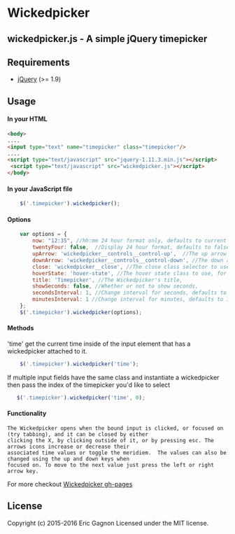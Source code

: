 # Wickedpicker

## wickedpicker.js - A simple jQuery timepicker

## Requirements

* [jQuery](http://jquery.com/download/) (>= 1.9)

## Usage

#### In your HTML
 ```html
 <body>
 ....
 <input type="text" name="timepicker" class="timepicker"/>
 ....
 <script type="text/javascript" src="jquery-1.11.3.min.js"></script>
  <script type="text/javascript" src="wickedpicker.js"></script>
 </body>
 ```

#### In your JavaScript file
 ```javascript
     $('.timepicker').wickedpicker();
 ```

#### Options
```javascript
    var options = {
        now: "12:35", //hh:mm 24 hour format only, defaults to current time
        twentyFour: false,  //Display 24 hour format, defaults to false
        upArrow: 'wickedpicker__controls__control-up',  //The up arrow class selector to use, for custom CSS
        downArrow: 'wickedpicker__controls__control-down', //The down arrow class selector to use, for custom CSS
        close: 'wickedpicker__close', //The close class selector to use, for custom CSS
        hoverState: 'hover-state', //The hover state class to use, for custom CSS
        title: 'Timepicker', //The Wickedpicker's title,
        showSeconds: false, //Whether or not to show seconds,
        secondsInterval: 1, //Change interval for seconds, defaults to 1,
        minutesInterval: 1 //Change interval for minutes, defaults to 1
    };
    $('.timepicker').wickedpicker(options);
```

#### Methods

'time' get the current time inside of the input element that has a wickedpicker attached to it.
```javascript
    $('.timepicker').wickedpicker('time');
```

  If multiple input fields have the same class and instantiate a wickedpicker then pass the index of the timepicker
  you'd like to select
 ```javascript
    $('.timepicker').wickedpicker('time', 0);
 ```

#### Functionality
    The Wickedpicker opens when the bound input is clicked, or focused on (try tabbing), and it can be closed by either
    clicking the X, by clicking outside of it, or by pressing esc. The arrows icons increase or decrease their
    associated time values or toggle the meridiem.  The values can also be changed using the up and down keys when
    focused on. To move to the next value just press the left or right arrow key.

For more checkout
[Wickedpicker gh-pages](http://ericjgagnon.github.io/wickedpicker/)

## License

 Copyright (c) 2015-2016 Eric Gagnon Licensed under the MIT license.

